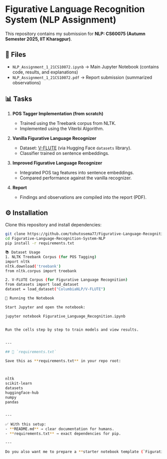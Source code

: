 # Figurative Language Recognition System (NLP Assignment)

This repository contains my submission for **NLP: CS60075 (Autumn Semester 2025, IIT Kharagpur)**.

## 📂 Files
- `NLP_Assignment_1_21CS10072.ipynb` → Main Jupyter Notebook (contains code, results, and explanations)
- `NLP_Assignment_1_21CS10072.pdf` → Report submission (summarized observations)

## 📊 Tasks
1. **POS Tagger Implementation (from scratch)**
   - Trained using the Treebank corpus from NLTK.
   - Implemented using the Viterbi Algorithm.

2. **Vanilla Figurative Language Recognizer**
   - Dataset: [V-FLUTE](https://huggingface.co/datasets/ColumbiaNLP/V-FLUTE) (via Hugging Face `datasets` library).
   - Classifier trained on sentence embeddings.

3. **Improved Figurative Language Recognizer**
   - Integrated POS tag features into sentence embeddings.
   - Compared performance against the vanilla recognizer.

4. **Report**
   - Findings and observations are compiled into the report (PDF).


## ⚙️ Installation
Clone this repository and install dependencies:

```bash
git clone https://github.com/tohutosema77/Figurative-Language-Recognition-System-NLP.git
cd Figurative-Language-Recognition-System-NLP
pip install -r requirements.txt

📚 Dataset Usage
1. NLTK Treebank Corpus (for POS Tagging)
import nltk
nltk.download('treebank')
from nltk.corpus import treebank

2. V-FLUTE Corpus (for Figurative Language Recognition)
from datasets import load_dataset
dataset = load_dataset("ColumbiaNLP/V-FLUTE")

🚀 Running the Notebook

Start Jupyter and open the notebook:

jupyter notebook Figurative_Language_Recognition.ipynb


Run the cells step by step to train models and view results.


---

## 📄 `requirements.txt`

Save this as **requirements.txt** in your repo root:



nltk
scikit-learn
datasets
huggingface-hub
numpy
pandas


---

✅ With this setup:  
- **README.md** → clear documentation for humans.  
- **requirements.txt** → exact dependencies for pip.  

---

Do you also want me to prepare a **starter notebook template (`Figurative_Language_Recognition.ipyn